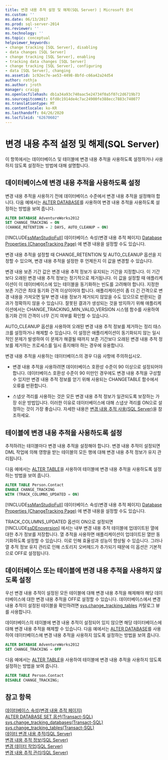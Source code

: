 ```yaml
---
title: 변경 내용 추적 설정 및 해제(SQL Server) | Microsoft 문서
ms.custom: ''
ms.date: 06/13/2017
ms.prod: sql-server-2014
ms.reviewer: ''
ms.technology: ''
ms.topic: conceptual
helpviewer_keywords:
- change tracking [SQL Server], disabling
- data changes [SQL Server]
- change tracking [SQL Server], enabling
- tracking data changes [SQL Server]
- change tracking [SQL Server], configuring
- data [SQL Server], changing
ms.assetid: 1c92ec7e-ae53-4498-8bfd-c66a42a24d54
author: rothja
ms.author: jroth
manager: craigg
ms.openlocfilehash: db1a34a93c740aac5e24734f0a5f07c2d6719b73
ms.sourcegitcommit: 6fd8c1914de4c7ac24900fe388ecc7883c740077
ms.translationtype: MT
ms.contentlocale: ko-KR
ms.lasthandoff: 04/26/2020
ms.locfileid: "62670602"
---
```

# <a name="enable-and-disable-change-tracking-sql-server"></a>변경 내용 추적 설정 및 해제(SQL Server)
  이 항목에서는 데이터베이스 및 테이블에 변경 내용 추적을 사용하도록 설정하거나 사용하지 않도록 설정하는 방법에 대해 설명합니다.  
  
## <a name="enable-change-tracking-for-a-database"></a>데이터베이스에 변경 내용 추적을 사용하도록 설정  
 변경 내용 추적을 사용하기 전에 데이터베이스 수준에서 변경 내용 추적을 설정해야 합니다. 다음 예에서는 [ALTER DATABASE](/sql/t-sql/statements/alter-database-transact-sql-set-options)를 사용하여 변경 내용 추적을 사용하도록 설정하는 방법을 보여 줍니다.  
  
```sql  
ALTER DATABASE AdventureWorks2012  
SET CHANGE_TRACKING = ON  
(CHANGE_RETENTION = 2 DAYS, AUTO_CLEANUP = ON)  
```  
  
 [!INCLUDE[ssManStudioFull](../../includes/ssmanstudiofull-md.md)] 데이터베이스 속성&#40;변경 내용 추적 페이지&#41; [Database Properties &#40;ChangeTracking Page&#41;](../databases/database-properties-changetracking-page.md) 에 변경 내용을 설정할 수도 있습니다.  
  
 변경 내용 추적을 설정할 때 CHANGE_RETENTION 및 AUTO_CLEANUP 옵션을 지정할 수 있으며, 변경 내용 추적을 설정한 후 언제든지 이 값을 변경할 수 있습니다.  
  
 변경 내용 보존 기간 값은 변경 내용 추적 정보가 유지되는 기간을 지정합니다. 이 기간보다 오래된 변경 내용 추적 정보는 정기적으로 제거됩니다. 이 값을 설정할 때 애플리케이션이 이 데이터베이스에 있는 테이블을 동기화하는 빈도를 고려해야 합니다. 지정한 보존 기간은 최대 동기화 간격 이상이어야 합니다. 애플리케이션이 좀 더 긴 간격으로 변경 내용을 가져오면 일부 변경 내용 정보가 제거되지 않았을 수도 있으므로 반환되는 결과가 정확하지 않을 수 있습니다. 잘못된 결과가 생성되는 것을 방지하기 위해 애플리케이션에서는 CHANGE_TRACKING_MIN_VALID_VERSION 시스템 함수를 사용하여 동기화 간의 간격이 너무 긴지 여부를 확인할 수 있습니다.  
  
 AUTO_CLEANUP 옵션을 사용하여 오래된 변경 내용 추적 정보를 제거하는 정리 태스크를 설정하거나 해제할 수 있습니다. 이 설정은 애플리케이션이 동기화되지 않는 일시적인 문제가 발생하여 이 문제가 해결될 때까지 보존 기간보다 오래된 변경 내용 추적 정보를 제거하는 프로세스를 일시 중지해야 하는 경우에 유용합니다.  
  
 변경 내용 추적을 사용하는 데이터베이스의 경우 다음 사항에 주의하십시오.  
  
-   변경 내용 추적을 사용하려면 데이터베이스 호환성 수준이 90 이상으로 설정되어야 합니다. 데이터베이스 호환성 수준이 90 미만인 경우에도 변경 내용 추적을 구성할 수 있지만 변경 내용 추적 정보를 얻기 위해 사용되는 CHANGETABLE 함수에서 오류를 반환합니다.  
  
-   스냅샷 격리를 사용하는 것은 모든 변경 내용 추적 정보가 일관되도록 보장하는 가장 쉬운 방법입니다. 이러한 이유로 데이터베이스에 대해 스냅샷 격리를 ON으로 설정하는 것이 가장 좋습니다. 자세한 내용은 [변경 내용 추적 사용&#40;SQL Server&#41;](work-with-change-tracking-sql-server.md)을 참조하세요.  
  
## <a name="enable-change-tracking-for-a-table"></a>테이블에 변경 내용 추적을 사용하도록 설정  
 추적하려는 테이블마다 변경 내용 추적을 설정해야 합니다. 변경 내용 추적이 설정되면 DML 작업에 의해 영향을 받는 테이블의 모든 행에 대해 변경 내용 추적 정보가 유지 관리됩니다.  
  
 다음 예에서는 [ALTER TABLE](/sql/t-sql/statements/alter-table-transact-sql)을 사용하여 테이블에 변경 내용 추적을 사용하도록 설정하는 방법을 보여 줍니다.  
  
```sql  
ALTER TABLE Person.Contact  
ENABLE CHANGE_TRACKING  
WITH (TRACK_COLUMNS_UPDATED = ON)  
```  
  
 [!INCLUDE[ssManStudioFull](../../includes/ssmanstudiofull-md.md)] 데이터베이스 속성&#40;변경 내용 추적 페이지&#41; [Database Properties &#40;ChangeTracking Page&#41;](../databases/database-properties-changetracking-page.md) 에 변경 내용을 설정할 수도 있습니다.  
  
 TRACK_COLUMNS_UPDATED 옵션이 ON으로 설정되면 [!INCLUDE[ssDEnoversion](../../includes/ssdenoversion-md.md)] 에서는 내부 변경 내용 추적 테이블에 업데이트된 열에 대한 추가 정보를 저장합니다. 열 추적을 사용하면 애플리케이션이 업데이트된 열만 동기화하도록 설정할 수 있습니다. 이로 인해 효율성과 성능이 향상될 수 있습니다. 그러나 열 추적 정보 유지 관리로 인해 스토리지 오버헤드가 추가되기 때문에 이 옵션은 기본적으로 OFF로 설정됩니다.  
  
## <a name="disable-change-tracking-for-a-database-or-table"></a>데이터베이스 또는 테이블에 변경 내용 추적을 사용하지 않도록 설정  
 우선 변경 내용 추적이 설정된 모든 테이블에 대해 변경 내용 추적을 해제해야 해당 데이터베이스에 대한 변경 내용 추적을 OFF로 설정할 수 있습니다. 데이터베이스에서 변경 내용 추적이 설정된 테이블을 확인하려면 [sys.change_tracking_tables](/sql/relational-databases/system-catalog-views/change-tracking-catalog-views-sys-change-tracking-tables) 카탈로그 뷰를 사용합니다.  
  
 데이터베이스의 테이블에 변경 내용 추적이 설정되어 있지 않으면 해당 데이터베이스에 대해 변경 내용 추적을 해제할 수 있습니다. 다음 예에서는 [ALTER DATABASE](/sql/t-sql/statements/alter-database-transact-sql-set-options)를 사용하여 데이터베이스에 변경 내용 추적을 사용하지 않도록 설정하는 방법을 보여 줍니다.  
  
```sql  
ALTER DATABASE AdventureWorks2012  
SET CHANGE_TRACKING = OFF  
```  
  
 다음 예에서는 [ALTER TABLE](/sql/t-sql/statements/alter-table-transact-sql)을 사용하여 테이블에 변경 내용 추적을 사용하지 않도록 설정하는 방법을 보여 줍니다.  
  
```sql  
ALTER TABLE Person.Contact  
DISABLE CHANGE_TRACKING;  
```  
  
## <a name="see-also"></a>참고 항목  
 [데이터베이스 속성&#40;변경 내용 추적 페이지&#41;](../databases/database-properties-changetracking-page.md)   
 [ALTER DATABASE SET 옵션&#40;Transact-SQL&#41;](/sql/t-sql/statements/alter-database-transact-sql-set-options)   
 [sys.change_tracking_databases&#40;Transact-SQL&#41;](/sql/relational-databases/system-catalog-views/change-tracking-catalog-views-sys-change-tracking-databases)   
 [sys.change_tracking_tables&#40;Transact-SQL&#41;](/sql/relational-databases/system-catalog-views/change-tracking-catalog-views-sys-change-tracking-tables)   
 [데이터 변경 내용 추적&#40;SQL Server&#41;](track-data-changes-sql-server.md)   
 [변경 내용 추적 정보&#40;SQL Server&#41;](../track-changes/about-change-tracking-sql-server.md)   
 [변경 데이터 작업&#40;SQL Server&#41;](work-with-change-data-sql-server.md)   
 [변경 내용 추적 관리&#40;SQL Server&#41;](manage-change-tracking-sql-server.md)  
  
  
